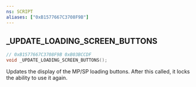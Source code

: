 ```yaml
---
ns: SCRIPT
aliases: ["0xB1577667C3708F9B"]
---
```

## _UPDATE_LOADING_SCREEN_BUTTONS

```c
// 0xB1577667C3708F9B 0xB03BCCDF
void _UPDATE_LOADING_SCREEN_BUTTONS();
```

Updates the display of the MP/SP loading buttons. After this called, it locks the ability to use it again. 
